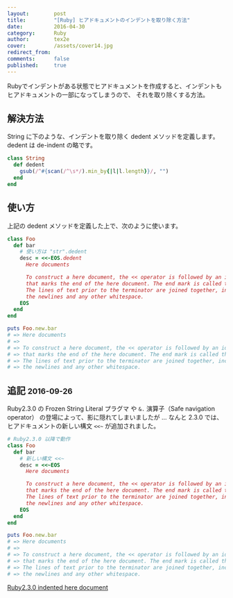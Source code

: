 ```yaml
---
layout:        post
title:         "[Ruby] ヒアドキュメントのインデントを取り除く方法"
date:          2016-04-30
category:      Ruby
author:        tex2e
cover:         /assets/cover14.jpg
redirect_from:
comments:      false
published:     true
---
```


Rubyでインデントがある状態でヒアドキュメントを作成すると、インデントもヒアドキュメントの一部になってしまうので、
それを取り除くする方法。


解決方法
--------------

String に下のような、インデントを取り除く dedent メソッドを定義します。
dedent は de-indent の略です。

```ruby
class String
  def dedent
    gsub(/^#{scan(/^\s*/).min_by{|l|l.length}}/, "")
  end
end
```


使い方
--------------

上記の dedent メソッドを定義した上で、次のように使います。

```ruby
class Foo
  def bar
    # 使い方は "str".dedent
    desc = <<-EOS.dedent
      Here documents

      To construct a here document, the << operator is followed by an identifier
      that marks the end of the here document. The end mark is called the terminator.
      The lines of text prior to the terminator are joined together, including
      the newlines and any other whitespace.
    EOS
  end
end

puts Foo.new.bar
# => Here documents
# =>
# => To construct a here document, the << operator is followed by an identifier
# => that marks the end of the here document. The end mark is called the terminator.
# => The lines of text prior to the terminator are joined together, including
# => the newlines and any other whitespace.
```


追記 <small>2016-09-26</small>
----------------------------------

Ruby2.3.0 の Frozen String Literal プラグマ や `&.` 演算子（Safe navigation operator）
の登場によって、影に隠れてしまいましたが ...
なんと 2.3.0 では、ヒアドキュメントの新しい構文 `<<~` が追加されました。

```ruby
# Ruby2.3.0 以降で動作
class Foo
  def bar
    # 新しい構文 <<~
    desc = <<~EOS
      Here documents

      To construct a here document, the << operator is followed by an identifier
      that marks the end of the here document. The end mark is called the terminator.
      The lines of text prior to the terminator are joined together, including
      the newlines and any other whitespace.
    EOS
  end
end

puts Foo.new.bar
# => Here documents
# =>
# => To construct a here document, the << operator is followed by an identifier
# => that marks the end of the here document. The end mark is called the terminator.
# => The lines of text prior to the terminator are joined together, including
# => the newlines and any other whitespace.
```

[Ruby2.3.0 indented here document](https://github.com/ruby/ruby/blob/v2_3_0/NEWS#L53-L57)
